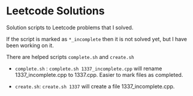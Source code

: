 # Leetcode Solutions

Solution scripts to Leetcode problems that I solved. 

If the script is marked as `*_incomplete` then it is not solved yet, but I have been working on it.

There are helped scripts `complete.sh` and `create.sh`

* `complete.sh` : ```complete.sh 1337_incomplete.cpp``` will rename 1337_incomplete.cpp to 1337.cpp. Easier to mark files as completed.

* `create.sh`: ```create.sh 1337``` will create a file 1337_incomplete.cpp.

